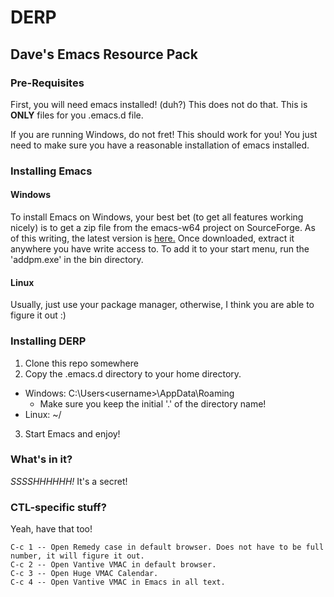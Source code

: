 # DERP 
## Dave's Emacs Resource Pack

### Pre-Requisites
First, you will need emacs installed! (duh?) This does not do that. This is **ONLY** files for you .emacs.d file.

If you are running Windows, do not fret! This should work for you! You just need to make sure you have a reasonable installation of emacs installed.

### Installing Emacs
#### Windows
To install Emacs on Windows, your best bet (to get all features working nicely) is to get a zip file from the emacs-w64 project on SourceForge. As of this writing, the latest version is [here.](https://sourceforge.net/projects/emacsbinw64/files/release/emacs-w64-25.1-O2-with-modules.7z/download) Once downloaded, extract it anywhere you have write access to. To add it to your start menu, run the 'addpm.exe' in the bin directory. 

#### Linux
Usually, just use your package manager, otherwise, I think you are able to figure it out :)

### Installing DERP
1. Clone this repo somewhere
2. Copy the .emacs.d directory to your home directory.
  * Windows: C:\Users\<username>\AppData\Roaming
    * Make sure you keep the initial '.' of the directory name!
  * Linux: ~/
3. Start Emacs and enjoy!

### What's in it?
*SSSSHHHHHH!* It's a secret!

### CTL-specific stuff?
Yeah, have that too!

```
C-c 1 -- Open Remedy case in default browser. Does not have to be full number, it will figure it out.
C-c 2 -- Open Vantive VMAC in default browser.
C-c 3 -- Open Huge VMAC Calendar.
C-c 4 -- Open Vantive VMAC in Emacs in all text.

